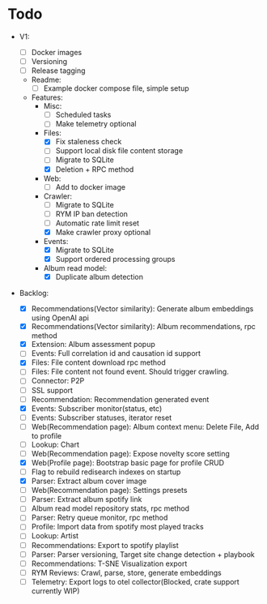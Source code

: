 # Todo

- V1:

  - [ ] Docker images
  - [ ] Versioning
  - [ ] Release tagging
  - Readme:
    - [ ] Example docker compose file, simple setup
  - Features:
    - Misc:
      - [ ] Scheduled tasks
      - [ ] Make telemetry optional
    - Files:
      - [x] Fix staleness check
      - [ ] Support local disk file content storage
      - [ ] Migrate to SQLite
      - [x] Deletion + RPC method
    - Web:
      - [ ] Add to docker image
    - Crawler:
      - [ ] Migrate to SQLite
      - [ ] RYM IP ban detection
      - [ ] Automatic rate limit reset
      - [x] Make crawler proxy optional
    - Events:
      - [x] Migrate to SQLite
      - [x] Support ordered processing groups
    - Album read model:
      - [x] Duplicate album detection

- Backlog:
  - [x] Recommendations(Vector similarity): Generate album embeddings using OpenAI api
  - [x] Recommendations(Vector similarity): Album recommendations, rpc method
  - [x] Extension: Album assessment popup
  - [ ] Events: Full correlation id and causation id support
  - [x] Files: File content download rpc method
  - [ ] Files: File content not found event. Should trigger crawling.
  - [ ] Connector: P2P
  - [ ] SSL support
  - [ ] Recommendation: Recommendation generated event
  - [x] Events: Subscriber monitor(status, etc)
  - [ ] Events: Subscriber statuses, iterator reset
  - [ ] Web(Recommendation page): Album context menu: Delete File, Add to profile
  - [ ] Lookup: Chart
  - [ ] Web(Recommendation page): Expose novelty score setting
  - [x] Web(Profile page): Bootstrap basic page for profile CRUD
  - [ ] Flag to rebuild redisearch indexes on startup
  - [x] Parser: Extract album cover image
  - [ ] Web(Recommendation page): Settings presets
  - [ ] Parser: Extract album spotify link
  - [ ] Album read model repository stats, rpc method
  - [ ] Parser: Retry queue monitor, rpc method
  - [ ] Profile: Import data from spotify most played tracks
  - [ ] Lookup: Artist
  - [ ] Recommendations: Export to spotify playlist
  - [ ] Parser: Parser versioning, Target site change detection + playbook
  - [ ] Recommendations: T-SNE Visualization export
  - [ ] RYM Reviews: Crawl, parse, store, generate embeddings
  - [ ] Telemetry: Export logs to otel collector(Blocked, crate support currently WIP)
